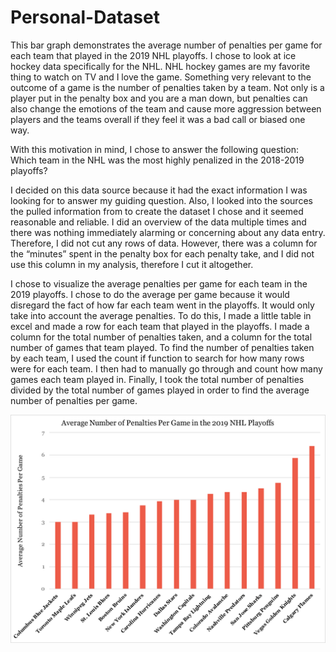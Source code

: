 # Personal-Dataset

This bar graph demonstrates the average number of penalties per game for each team that played in the 2019 NHL playoffs. 
I chose to look at ice hockey data specifically for the NHL. NHL hockey games are my 	favorite thing to watch on TV and I love the game. Something very relevant to the 	outcome of a game is the number of penalties taken by a team. Not only is a player put in 	the penalty box and you are a man down, but penalties can also change the emotions of 	the team and cause more aggression between players and the teams overall if they feel it 	was a bad call or biased one way. 

With this motivation in mind, I chose to answer the following question: Which team in the NHL was the most highly penalized in the 2018-2019 playoffs?

I decided on this data source because it had the exact information I was looking for to 	answer my guiding question. Also, I looked into the sources the pulled information from 	to create the dataset I chose and it seemed reasonable and reliable. I did an overview of the data multiple times and there was nothing immediately alarming 	or concerning about any data entry. Therefore, I did not cut any rows of data. However, 	there was a column for the “minutes” spent in the penalty box for each penalty take, and I 	did not use this column in my analysis, therefore I cut it altogether.	
 
 I chose to visualize the average penalties per game for each team in the 2019 playoffs. I 	chose to do the average per game because it would disregard the fact of how far each 	team went in the playoffs. It would only take into account the average penalties. To do this, I made a little table in excel and made a row for each team that played in the 	playoffs. I made a column for the total number of penalties taken, and a column for the 	total number of games that team played. To find the number of penalties taken by each 	team, I used the count if function to search for how many rows were for each team. I then 	had to manually go through and count how many games each team played in. Finally, I 	took the total number of penalties divided by the total number of games played in order to 	find the average number of penalties per game.

![Average Number of Penalties Per Game](https://raw.githubusercontent.com/morganpalmerton/Personal-Dataset/master/HockeyFigure.png)

